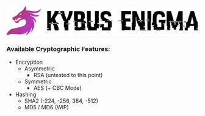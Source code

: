 ![Kybus Enigma](docs/logo.svg)

### Available Cryptographic Features:
- Encryption
  - Asymmetric
    - RSA (untested to this point)
  - Symmetric
    - AES (+ CBC Mode)
- Hashing
  - SHA2 (-224, -256, 384, -512)
  - MD5 / MD6 (WIP)